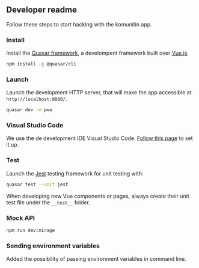 ## Developer readme

Follow these steps to start hacking with the komunitin app.

### Install

Install the [Quasar framework](https://quasar.dev/), a develompent framework built over [Vue.js](https://vuejs.org/).

```bash
npm install -g @quasar/cli
```

### Launch

Launch the development HTTP server, that will make the app accessible at `http://localhost:8080/`.

```bash
quasar dev -m pwa
```

### Visual Studio Code

We use the de development IDE Visual Studio Code. [Follow this page](https://quasar.dev/start/vs-code-configuration) to set it up.

### Test

Launch the [Jest](https://jestjs.io/) testing framework for unit testing with:

```bash
quasar test --unit jest
```

When developing new Vue components or pages, always create their unit test file under the `__test__` folder.

### Mock API

```bash
npm run dev:mirage
```

### Sending environment variables

Added the possibility of passing environment variables in command line.
